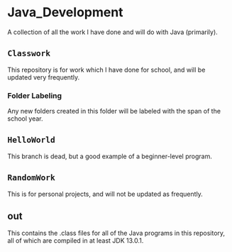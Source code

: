# Java_Development
A collection of all the work I have done and will do with Java (primarily).
## `Classwork`
This repository is for work which I have done for school, and will be updated very frequently.
### Folder Labeling
Any new folders created in this folder will be labeled with the span of the school year.
## `HelloWorld`
This branch is dead, but a good example of a beginner-level program.
## `RandomWork`
This is for personal projects, and will not be updated as frequently.
## out
This contains the .class files for all of the Java programs in this repository, all of which are compiled in at least JDK 13.0.1.
